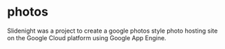 # photos

Slidenight was a project to create a google photos style photo hosting site on the Google Cloud platform using Google App Engine.
